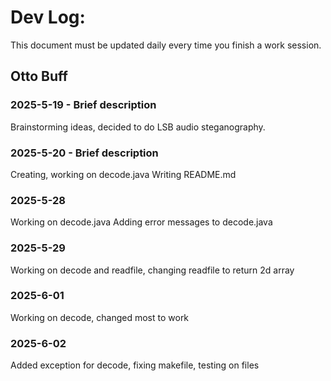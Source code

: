 # Dev Log:

This document must be updated daily every time you finish a work session.

## Otto Buff

### 2025-5-19 - Brief description
Brainstorming ideas, decided to do LSB audio steganography.

### 2025-5-20 - Brief description
Creating, working on decode.java
Writing README.md

### 2025-5-28
Working on decode.java
Adding error messages to decode.java

### 2025-5-29
Working on decode and readfile, changing readfile to return 2d array

### 2025-6-01
Working on decode, changed most to work

### 2025-6-02
Added exception for decode, fixing makefile, testing on files

